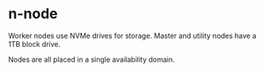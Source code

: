 # n-node
Worker nodes use NVMe drives for storage.  Master and utility nodes have a 1TB block drive.

Nodes are all placed in a single availability domain.
